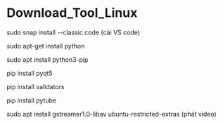 # Download_Tool_Linux
sudo snap install --classic code (cài VS code)

sudo apt-get install python

sudo apt install python3-pip

pip install pyqt5 

pip install validators 

pip install pytube

sudo apt install gstreamer1.0-libav ubuntu-restricted-extras (phát video)




